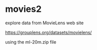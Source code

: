 # movies2

explore data from MovieLens web site 

https://grouplens.org/datasets/movielens/

using the ml-20m.zip file
